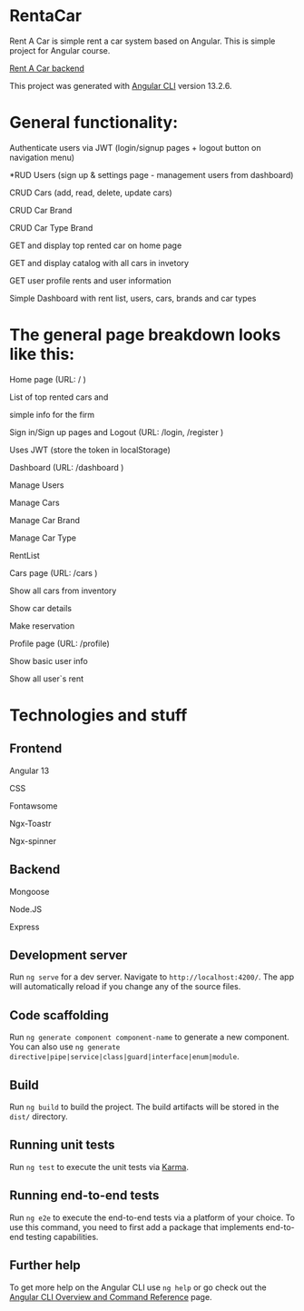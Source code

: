 # RentaCar
Rent A Car is simple rent a car system  based on Angular. This is simple project for Angular course.

[Rent A Car backend](https://github.com/slaveandmaster/restApi2.git)

This project was generated with [Angular CLI](https://github.com/angular/angular-cli) version 13.2.6.

# General functionality:

Authenticate users via JWT (login/signup pages + logout button on navigation menu)


*RUD Users (sign up & settings page - management users from dashboard)

CRUD Cars (add, read, delete, update cars)

CRUD Car Brand

CRUD Car Type Brand

GET and display top rented car on home page

GET and display catalog with all cars in invetory

GET user profile rents and user information

Simple Dashboard with rent list, users, cars, brands and car types


# The general page breakdown looks like this:

Home page (URL: / )

List of top rented cars and 

simple info for the firm

Sign in/Sign up pages and Logout (URL: /login, /register )

Uses JWT (store the token in localStorage)

Dashboard (URL: /dashboard )

Manage Users

Manage Cars

Manage Car Brand

Manage Car Type

RentList

Cars page (URL: /cars )

Show all cars from inventory

Show car details

Make reservation 

Profile page (URL: /profile)

Show basic user info

Show all user`s rent

# Technologies and stuff
## Frontend

Angular 13

CSS

Fontawsome

Ngx-Toastr

Ngx-spinner

## Backend

Mongoose

Node.JS

Express
## Development server

Run `ng serve` for a dev server. Navigate to `http://localhost:4200/`. The app will automatically reload if you change any of the source files.

## Code scaffolding

Run `ng generate component component-name` to generate a new component. You can also use `ng generate directive|pipe|service|class|guard|interface|enum|module`.

## Build

Run `ng build` to build the project. The build artifacts will be stored in the `dist/` directory.

## Running unit tests

Run `ng test` to execute the unit tests via [Karma](https://karma-runner.github.io).

## Running end-to-end tests

Run `ng e2e` to execute the end-to-end tests via a platform of your choice. To use this command, you need to first add a package that implements end-to-end testing capabilities.

## Further help

To get more help on the Angular CLI use `ng help` or go check out the [Angular CLI Overview and Command Reference](https://angular.io/cli) page.
